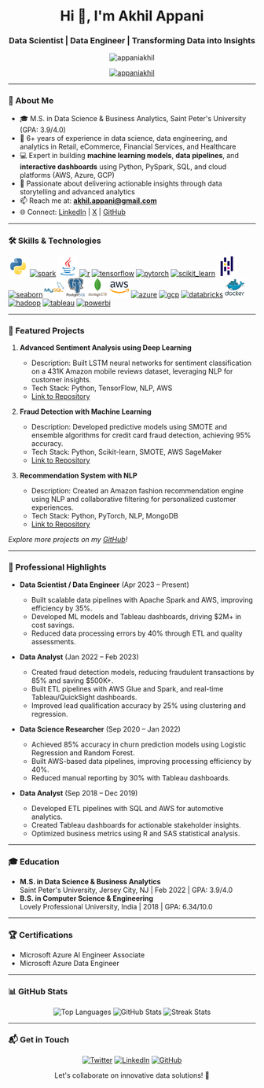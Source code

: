 <h1 align="center">Hi 👋, I'm Akhil Appani</h1>
<h3 align="center">Data Scientist | Data Engineer | Transforming Data into Insights</h3>

<p align="center">
  <img src="https://komarev.com/ghpvc/?username=appaniakhil&label=Profile%20Views&color=0e75b6&style=flat" alt="appaniakhil" />
</p>

<p align="center">
  <a href="https://github.com/ryo-ma/github-profile-trophy">
    <img src="https://github-profile-trophy.vercel.app/?username=appaniakhil&theme=onedark&margin-w=15" alt="appaniakhil" />
  </a>
</p>

---

### 📖 About Me
- 🎓 M.S. in Data Science & Business Analytics, Saint Peter's University (GPA: 3.9/4.0)
- 💼 6+ years of experience in data science, data engineering, and analytics in Retail, eCommerce, Financial Services, and Healthcare
- 💻 Expert in building **machine learning models**, **data pipelines**, and **interactive dashboards** using Python, PySpark, SQL, and cloud platforms (AWS, Azure, GCP)
- 🚀 Passionate about delivering actionable insights through data storytelling and advanced analytics
- 📫 Reach me at: **akhil.appani@gmail.com**
- 🌐 Connect: [LinkedIn](https://linkedin.com/in/akhilappani) | [X](https://X.com/appaniakhil) | [GitHub](https://github.com/appaniakhil)

---

### 🛠️ Skills & Technologies
<p align="left">
  <a href="https://www.python.org" target="_blank" rel="noreferrer"><img src="https://raw.githubusercontent.com/devicons/devicon/master/icons/python/python-original.svg" alt="python" width="40" height="40"/></a>
  <a href="https://spark.apache.org/" target="_blank" rel="noreferrer"><img src="https://www.vectorlogo.zone/logos/apache_spark/apache_spark-icon.svg" alt="spark" width="40" height="40"/></a>
  <a href="https://www.java.com" target="_blank" rel="noreferrer"><img src="https://raw.githubusercontent.com/devicons/devicon/master/icons/java/java-original.svg" alt="java" width="40" height="40"/></a>
  <a href="https://www.r-project.org/" target="_blank" rel="noreferrer"><img src="https://www.vectorlogo.zone/logos/r-project/r-project-icon.svg" alt="r" width="40" height="40"/></a>
  <a href="https://www.tensorflow.org" target="_blank" rel="noreferrer"><img src="https://www.vectorlogo.zone/logos/tensorflow/tensorflow-icon.svg" alt="tensorflow" width="40" height="40"/></a>
  <a href="https://pytorch.org/" target="_blank" rel="noreferrer"><img src="https://www.vectorlogo.zone/logos/pytorch/pytorch-icon.svg" alt="pytorch" width="40" height="40"/></a>
  <a href="https://scikit-learn.org/" target="_blank" rel="noreferrer"><img src="https://upload.wikimedia.org/wikipedia/commons/0/05/Scikit_learn_logo_small.svg" alt="scikit_learn" width="40" height="40"/></a>
  <a href="https://pandas.pydata.org/" target="_blank" rel="noreferrer"><img src="https://raw.githubusercontent.com/devicons/devicon/master/icons/pandas/pandas-original.svg" alt="pandas" width="40" height="40"/></a>
  <a href="https://seaborn.pydata.org/" target="_blank" rel="noreferrer"><img src="https://seaborn.pydata.org/_images/logo-mark-lightbg.svg" alt="seaborn" width="40" height="40"/></a>
  <a href="https://www.mysql.com/" target="_blank" rel="noreferrer"><img src="https://raw.githubusercontent.com/devicons/devicon/master/icons/mysql/mysql-original-wordmark.svg" alt="mysql" width="40" height="40"/></a>
  <a href="https://www.postgresql.org" target="_blank" rel="noreferrer"><img src="https://raw.githubusercontent.com/devicons/devicon/master/icons/postgresql/postgresql-original-wordmark.svg" alt="postgresql" width="40" height="40"/></a>
  <a href="https://www.mongodb.com/" target="_blank" rel="noreferrer"><img src="https://raw.githubusercontent.com/devicons/devicon/master/icons/mongodb/mongodb-original-wordmark.svg" alt="mongodb" width="40" height="40"/></a>
  <a href="https://aws.amazon.com" target="_blank" rel="noreferrer"><img src="https://raw.githubusercontent.com/devicons/devicon/master/icons/amazonwebservices/amazonwebservices-original-wordmark.svg" alt="aws" width="40" height="40"/></a>
  <a href="https://azure.microsoft.com/" target="_blank" rel="noreferrer"><img src="https://www.vectorlogo.zone/logos/microsoft_azure/microsoft_azure-icon.svg" alt="azure" width="40" height="40"/></a>
  <a href="https://cloud.google.com" target="_blank" rel="noreferrer"><img src="https://www.vectorlogo.zone/logos/google_cloud/google_cloud-icon.svg" alt="gcp" width="40" height="40"/></a>
  <a href="https://www.databricks.com/" target="_blank" rel="noreferrer"><img src="https://www.vectorlogo.zone/logos/databricks/databricks-icon.svg" alt="databricks" width="40" height="40"/></a>
  <a href="https://www.docker.com/" target="_blank" rel="noreferrer"><img src="https://raw.githubusercontent.com/devicons/devicon/master/icons/docker/docker-original-wordmark.svg" alt="docker" width="40" height="40"/></a>
  <a href="https://hadoop.apache.org/" target="_blank" rel="noreferrer"><img src="https://www.vectorlogo.zone/logos/apache_hadoop/apache_hadoop-icon.svg" alt="hadoop" width="40" height="40"/></a>
  <a href="https://www.tableau.com/" target="_blank" rel="noreferrer"><img src="https://www.vectorlogo.zone/logos/tableau/tableau-icon.svg" alt="tableau" width="40" height="40"/></a>
  <a href="https://powerbi.microsoft.com/" target="_blank" rel="noreferrer"><img src="https://www.vectorlogo.zone/logos/microsoft_powerbi/microsoft_powerbi-icon.svg" alt="powerbi" width="40" height="40"/></a>
</p>

---

### 🚀 Featured Projects
1. **Advanced Sentiment Analysis using Deep Learning**  
   - Description: Built LSTM neural networks for sentiment classification on a 431K Amazon mobile reviews dataset, leveraging NLP for customer insights.  
   - Tech Stack: Python, TensorFlow, NLP, AWS  
   - [Link to Repository](https://github.com/appaniakhil/sentiment-analysis)

2. **Fraud Detection with Machine Learning**  
   - Description: Developed predictive models using SMOTE and ensemble algorithms for credit card fraud detection, achieving 95% accuracy.  
   - Tech Stack: Python, Scikit-learn, SMOTE, AWS SageMaker  
   - [Link to Repository](https://github.com/appaniakhil/fraud-detection)

3. **Recommendation System with NLP**  
   - Description: Created an Amazon fashion recommendation engine using NLP and collaborative filtering for personalized customer experiences.  
   - Tech Stack: Python, PyTorch, NLP, MongoDB  
   - [Link to Repository](https://github.com/appaniakhil/recommendation-system)

*Explore more projects on my [GitHub](https://github.com/appaniakhil?tab=repositories)!*

---

### 💼 Professional Highlights
- **Data Scientist / Data Engineer** (Apr 2023 – Present)  
  - Built scalable data pipelines with Apache Spark and AWS, improving efficiency by 35%.  
  - Developed ML models and Tableau dashboards, driving $2M+ in cost savings.  
  - Reduced data processing errors by 40% through ETL and quality assessments.

- **Data Analyst** (Jan 2022 – Feb 2023)  
  - Created fraud detection models, reducing fraudulent transactions by 85% and saving $500K+.  
  - Built ETL pipelines with AWS Glue and Spark, and real-time Tableau/QuickSight dashboards.  
  - Improved lead qualification accuracy by 25% using clustering and regression.

- **Data Science Researcher** (Sep 2020 – Jan 2022)  
  - Achieved 85% accuracy in churn prediction models using Logistic Regression and Random Forest.  
  - Built AWS-based data pipelines, improving processing efficiency by 40%.  
  - Reduced manual reporting by 30% with Tableau dashboards.

- **Data Analyst** (Sep 2018 – Dec 2019)  
  - Developed ETL pipelines with SQL and AWS for automotive analytics.  
  - Created Tableau dashboards for actionable stakeholder insights.  
  - Optimized business metrics using R and SAS statistical analysis.

---

### 🎓 Education
- **M.S. in Data Science & Business Analytics**  
  Saint Peter's University, Jersey City, NJ | Feb 2022 | GPA: 3.9/4.0  
- **B.S. in Computer Science & Engineering**  
  Lovely Professional University, India | 2018 | GPA: 6.34/10.0  

---

### 🏆 Certifications
- Microsoft Azure AI Engineer Associate  
- Microsoft Azure Data Engineer  

---

### 📊 GitHub Stats
<p align="center">
  <img src="https://github-readme-stats.vercel.app/api/top-langs?username=appaniakhil&show_icons=true&locale=en&layout=compact&theme=radical" alt="Top Languages" />
  <img src="https://github-readme-stats.vercel.app/api?username=appaniakhil&show_icons=true&theme=radical" alt="GitHub Stats" />
  <img src="https://github-readme-streak-stats.herokuapp.com/?user=appaniakhil&theme=radical" alt="Streak Stats" />
</p>

---

### 📬 Get in Touch
<p align="center">
  <a href="https://twitter.com/appaniakhil" target="_blank"><img src="https://raw.githubusercontent.com/rahuldkjain/github-profile-readme-generator/master/src/images/icons/Social/twitter.svg" alt="Twitter" height="30" width="40" /></a>
  <a href="https://linkedin.com/in/akhilappani" target="_blank"><img src="https://raw.githubusercontent.com/rahuldkjain/github-profile-readme-generator/master/src/images/icons/Social/linked-in-alt.svg" alt="LinkedIn" height="30" width="40" /></a>
  <a href="https://github.com/appaniakhil" target="_blank"><img src="https://raw.githubusercontent.com/rahuldkjain/github-profile-readme-generator/master/src/images/icons/Social/github.svg" alt="GitHub" height="30" width="40" /></a>
</p>

<p align="center">Let's collaborate on innovative data solutions! 🚀</p>
